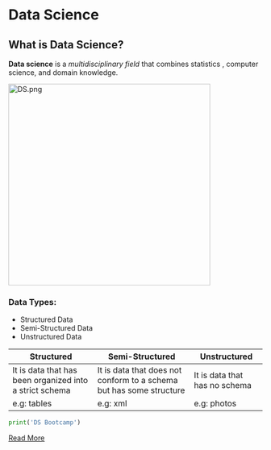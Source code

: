 # Data Science
## What is Data Science?
**Data science** is a *multidisciplinary field* that combines statistics , computer science, and domain knowledge.

<img src="DS.png" width=400 height=400 alt="DS.png">

### Data Types:
- Structured Data
- Semi-Structured Data
- Unstructured Data

| Structured | Semi-Structured | Unstructured |
| ----------- | ----------- | ----------- |
| It is data that has been organized into a strict schema | It is data that does not conform to a schema but has some structure | It is data that has no schema |
| e.g: tables | e.g: xml | e.g: photos |

```python
print('DS Bootcamp')
```

[Read More](https://en.wikipedia.org/wiki/Data_science)


